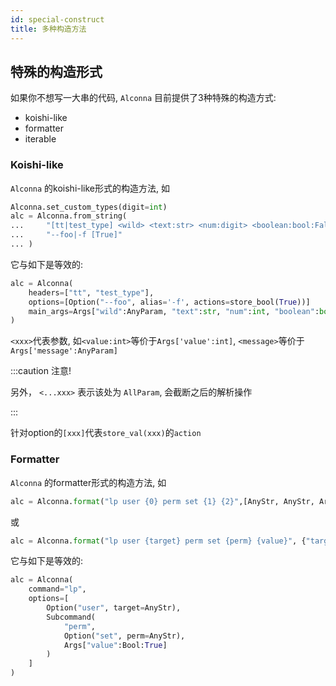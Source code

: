 ```yaml
---
id: special-construct
title: 多种构造方法
---
```


## 特殊的构造形式
如果你不想写一大串的代码, `Alconna` 目前提供了3种特殊的构造方式:
- koishi-like
- formatter 
- iterable

### Koishi-like
`Alconna` 的koishi-like形式的构造方法, 如
```python
Alconna.set_custom_types(digit=int)
alc = Alconna.from_string(
...     "[tt|test_type] <wild> <text:str> <num:digit> <boolean:bool:False>",
...     "--foo|-f [True]"
... )
```

它与如下是等效的:
```python
alc = Alconna(
    headers=["tt", "test_type"],
    options=[Option("--foo", alias='-f', actions=store_bool(True))]
    main_args=Args["wild":AnyParam, "text":str, "num":int, "boolean":bool:False]
)
```
`<xxx>`代表参数, 如`<value:int>`等价于`Args['value':int]`, `<message>`等价于`Args['message':AnyParam]`

:::caution 注意!

另外， `<...xxx>` 表示该处为 `AllParam`, 会截断之后的解析操作

:::

针对option的`[xxx]`代表`store_val(xxx)`的`action`

### Formatter
`Alconna` 的formatter形式的构造方法, 如
```python
alc = Alconna.format("lp user {0} perm set {1} {2}",[AnyStr, AnyStr, Args["value":Bool:True]])
```
或
```python
alc = Alconna.format("lp user {target} perm set {perm} {value}", {"target": AnyStr, "perm": AnyStr, "value": Args["value":Bool:True]})
```

它与如下是等效的:
```python
alc = Alconna(
    command="lp",
    options=[
        Option("user", target=AnyStr),
        Subcommand(
            "perm", 
            Option("set", perm=AnyStr), 
            Args["value":Bool:True]
        )
    ]
)
```